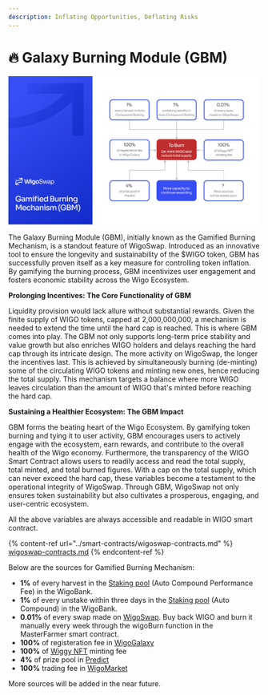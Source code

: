 ```yaml
---
description: Inflating Opportunities, Deflating Risks
---
```


# 🔥 Galaxy Burning Module (GBM)

![](../.gitbook/assets/GBM.png)

The Galaxy Burning Module (GBM), initially known as the Gamified Burning Mechanism, is a standout feature of WigoSwap. Introduced as an innovative tool to ensure the longevity and sustainability of the $WIGO token, GBM has successfully proven itself as a key measure for controlling token inflation. By gamifying the burning process, GBM incentivizes user engagement and fosters economic stability across the Wigo Ecosystem.



**Prolonging Incentives: The Core Functionality of GBM**

Liquidity provision would lack allure without substantial rewards. Given the finite supply of WIGO tokens, capped at 2,000,000,000, a mechanism is needed to extend the time until the hard cap is reached. This is where GBM comes into play. The GBM not only supports long-term price stability and value growth but also enriches WIGO holders and delays reaching the hard cap through its intricate design. The more activity on WigoSwap, the longer the incentives last. This is achieved by simultaneously burning (de-minting) some of the circulating WIGO tokens and minting new ones, hence reducing the total supply. This mechanism targets a balance where more WIGO leaves circulation than the amount of WIGO that's minted before reaching the hard cap.

**Sustaining a Healthier Ecosystem: The GBM Impact**

GBM forms the beating heart of the Wigo Ecosystem. By gamifying token burning and tying it to user activity, GBM encourages users to actively engage with the ecosystem, earn rewards, and contribute to the overall health of the Wigo economy. Furthermore, the transparency of the WIGO Smart Contract allows users to readily access and read the total supply, total minted, and total burned figures. With a cap on the total supply, which can never exceed the hard cap, these variables become a testament to the operational integrity of WigoSwap. Through GBM, WigoSwap not only ensures token sustainability but also cultivates a prosperous, engaging, and user-centric ecosystem.



All the above variables are always accessible and readable in WIGO smart contract.

{% content-ref url="../smart-contracts/wigoswap-contracts.md" %}
[wigoswap-contracts.md](../smart-contracts/wigoswap-contracts.md)
{% endcontent-ref %}



Below are the sources for Gamified Burning Mechanism:

* **1%** of every harvest in the [Staking pool](../products/staking-wigo-wigobank/automatic-vs.-standard.md) (Auto Compound Performance Fee) in the WigoBank.
* **1%** of every unstake within three days in the [Staking pool](../products/staking-wigo-wigobank/automatic-vs.-standard.md) (Auto Compound) in the WigoBank.
* **0.01%** of every swap made on [WigoSwap](../products/swap/). Buy back WIGO and burn it manually every week through the wigoBurn function in the MasterFarmer smart contract.
* **100%** of registeration fee in [WigoGalaxy](../wigalaxy-introduction/)
* **100%** of [Wiggy NFT](broken-reference) minting fee
* **4%** of prize pool in [Predict](../products/predict-mini-game/)
* **100%** trading fee in [WigoMarket](../products/bazaar-nft-marketplace/)

More sources will be added in the near future.

